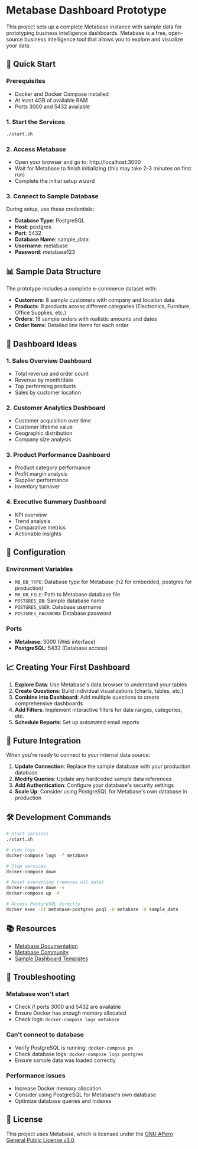 # Metabase Dashboard Prototype

This project sets up a complete Metabase instance with sample data for prototyping business intelligence dashboards. Metabase is a free, open-source business intelligence tool that allows you to explore and visualize your data.

## 🚀 Quick Start

### Prerequisites
- Docker and Docker Compose installed
- At least 4GB of available RAM
- Ports 3000 and 5432 available

### 1. Start the Services
```bash
./start.sh
```

### 2. Access Metabase
- Open your browser and go to: http://localhost:3000
- Wait for Metabase to finish initializing (this may take 2-3 minutes on first run)
- Complete the initial setup wizard

### 3. Connect to Sample Database
During setup, use these credentials:
- **Database Type**: PostgreSQL
- **Host**: postgres
- **Port**: 5432
- **Database Name**: sample_data
- **Username**: metabase
- **Password**: metabase123

## 📊 Sample Data Structure

The prototype includes a complete e-commerce dataset with:

- **Customers**: 8 sample customers with company and location data
- **Products**: 8 products across different categories (Electronics, Furniture, Office Supplies, etc.)
- **Orders**: 18 sample orders with realistic amounts and dates
- **Order Items**: Detailed line items for each order

## 🎯 Dashboard Ideas

### 1. Sales Overview Dashboard
- Total revenue and order count
- Revenue by month/date
- Top performing products
- Sales by customer location

### 2. Customer Analytics Dashboard
- Customer acquisition over time
- Customer lifetime value
- Geographic distribution
- Company size analysis

### 3. Product Performance Dashboard
- Product category performance
- Profit margin analysis
- Supplier performance
- Inventory turnover

### 4. Executive Summary Dashboard
- KPI overview
- Trend analysis
- Comparative metrics
- Actionable insights

## 🔧 Configuration

### Environment Variables
- `MB_DB_TYPE`: Database type for Metabase (h2 for embedded, postgres for production)
- `MB_DB_FILE`: Path to Metabase database file
- `POSTGRES_DB`: Sample database name
- `POSTGRES_USER`: Database username
- `POSTGRES_PASSWORD`: Database password

### Ports
- **Metabase**: 3000 (Web interface)
- **PostgreSQL**: 5432 (Database access)

## 📈 Creating Your First Dashboard

1. **Explore Data**: Use Metabase's data browser to understand your tables
2. **Create Questions**: Build individual visualizations (charts, tables, etc.)
3. **Combine into Dashboard**: Add multiple questions to create comprehensive dashboards
4. **Add Filters**: Implement interactive filters for date ranges, categories, etc.
5. **Schedule Reports**: Set up automated email reports

## 🔄 Future Integration

When you're ready to connect to your internal data source:

1. **Update Connection**: Replace the sample database with your production database
2. **Modify Queries**: Update any hardcoded sample data references
3. **Add Authentication**: Configure your database's security settings
4. **Scale Up**: Consider using PostgreSQL for Metabase's own database in production

## 🛠️ Development Commands

```bash
# Start services
./start.sh

# View logs
docker-compose logs -f metabase

# Stop services
docker-compose down

# Reset everything (removes all data)
docker-compose down -v
docker-compose up -d

# Access PostgreSQL directly
docker exec -it metabase-postgres psql -U metabase -d sample_data
```

## 📚 Resources

- [Metabase Documentation](https://www.metabase.com/docs/latest/)
- [Metabase Community](https://discourse.metabase.com/)
- [Sample Dashboard Templates](https://www.metabase.com/learn/getting-started/example-databases)

## 🚨 Troubleshooting

### Metabase won't start
- Check if ports 3000 and 5432 are available
- Ensure Docker has enough memory allocated
- Check logs: `docker-compose logs metabase`

### Can't connect to database
- Verify PostgreSQL is running: `docker-compose ps`
- Check database logs: `docker-compose logs postgres`
- Ensure sample data was loaded correctly

### Performance issues
- Increase Docker memory allocation
- Consider using PostgreSQL for Metabase's own database
- Optimize database queries and indexes

## 📝 License

This project uses Metabase, which is licensed under the [GNU Affero General Public License v3.0](https://github.com/metabase/metabase/blob/master/LICENSE.txt).
